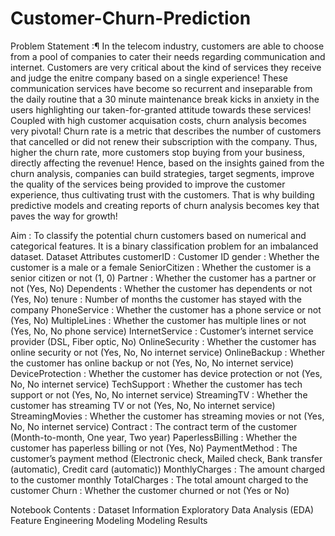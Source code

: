 # Customer-Churn-Prediction
Problem Statement :¶
In the telecom industry, customers are able to choose from a pool of companies to cater their needs regarding communication and internet. Customers are very critical about the kind of services they receive and judge the enitre company based on a single experience! These communication services have become so recurrent and inseparable from the daily routine that a 30 minute maintenance break kicks in anxiety in the users highlighting our taken-for-granted attitude towards these services! Coupled with high customer acquisation costs, churn analysis becomes very pivotal! Churn rate is a metric that describes the number of customers that cancelled or did not renew their subscription with the company. Thus, higher the churn rate, more customers stop buying from your business, directly affecting the revenue! Hence, based on the insights gained from the churn analysis, companies can build strategies, target segments, improve the quality of the services being provided to improve the customer experience, thus cultivating trust with the customers. That is why building predictive models and creating reports of churn analysis becomes key that paves the way for growth!

Aim :
To classify the potential churn customers based on numerical and categorical features.
It is a binary classification problem for an imbalanced dataset.
Dataset Attributes
customerID : Customer ID
gender : Whether the customer is a male or a female
SeniorCitizen : Whether the customer is a senior citizen or not (1, 0)
Partner : Whether the customer has a partner or not (Yes, No)
Dependents : Whether the customer has dependents or not (Yes, No)
tenure : Number of months the customer has stayed with the company
PhoneService : Whether the customer has a phone service or not (Yes, No)
MultipleLines : Whether the customer has multiple lines or not (Yes, No, No phone service)
InternetService : Customer’s internet service provider (DSL, Fiber optic, No)
OnlineSecurity : Whether the customer has online security or not (Yes, No, No internet service)
OnlineBackup : Whether the customer has online backup or not (Yes, No, No internet service)
DeviceProtection : Whether the customer has device protection or not (Yes, No, No internet service)
TechSupport : Whether the customer has tech support or not (Yes, No, No internet service)
StreamingTV : Whether the customer has streaming TV or not (Yes, No, No internet service)
StreamingMovies : Whether the customer has streaming movies or not (Yes, No, No internet service)
Contract : The contract term of the customer (Month-to-month, One year, Two year)
PaperlessBilling : Whether the customer has paperless billing or not (Yes, No)
PaymentMethod : The customer’s payment method (Electronic check, Mailed check, Bank transfer (automatic), Credit card (automatic))
MonthlyCharges : The amount charged to the customer monthly
TotalCharges : The total amount charged to the customer
Churn : Whether the customer churned or not (Yes or No)

Notebook Contents :
Dataset Information
Exploratory Data Analysis (EDA)
Feature Engineering
Modeling
Modeling Results
